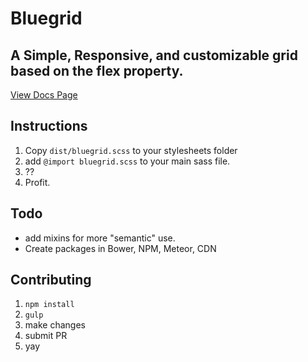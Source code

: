 # Bluegrid
## A Simple, Responsive, and customizable grid based on the flex property.

[View Docs Page](http://colbycheeze.github.io/bluegrid/)

## Instructions
1. Copy `dist/bluegrid.scss` to your stylesheets folder
2. add `@import bluegrid.scss` to your main sass file.
3. ??
4. Profit.

## Todo
 - add mixins for more "semantic" use.
 - Create packages in Bower, NPM, Meteor, CDN

## Contributing
1. `npm install`
2. `gulp`
3. make changes
4. submit PR
5. yay
